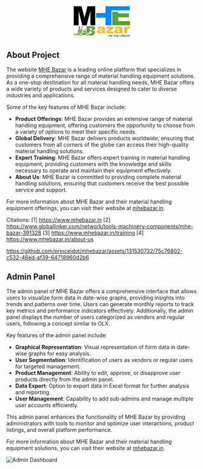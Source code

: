 <p align="center"><a href="https://airseal.in/" target="_blank"><img src="img/mhe-logo1.png" width="150"></a></p>

## About Project

The website [MHE Bazar](https://www.mhebazar.in/) is a leading online platform that specializes in providing a comprehensive range of material handling equipment solutions. As a one-stop destination for all material handling needs, MHE Bazar offers a wide variety of products and services designed to cater to diverse industries and applications.

Some of the key features of MHE Bazar include:

- **Product Offerings**: MHE Bazar provides an extensive range of material handling equipment, offering customers the opportunity to choose from a variety of options to meet their specific needs.
- **Global Delivery**: MHE Bazar delivers products worldwide, ensuring that customers from all corners of the globe can access their high-quality material handling solutions.
- **Expert Training**: MHE Bazar offers expert training in material handling equipment, providing customers with the knowledge and skills necessary to operate and maintain their equipment effectively.
- **About Us**: MHE Bazar is committed to providing complete material handling solutions, ensuring that customers receive the best possible service and support.

For more information about MHE Bazar and their material handling equipment offerings, you can visit their website at [mhebazar.in](https://www.mhebazar.in/).

Citations:
[1] https://www.mhebazar.in
[2] https://www.globallinker.com/network/tools-machinery-components/mhe-bazar-391328
[3] https://www.mhebazar.in/training
[4] https://www.mhebazar.in/about-us


https://github.com/princeidot/mhebazar/assets/131530732/75c76802-c532-46ed-af39-64718960d2b6

## Admin Panel

The admin panel of MHE Bazar offers a comprehensive interface that allows users to visualize form data in date-wise graphs, providing insights into trends and patterns over time. Users can generate monthly reports to track key metrics and performance indicators effectively. Additionally, the admin panel displays the number of users categorized as vendors and regular users, following a concept similar to OLX.

Key features of the admin panel include:
- **Graphical Representation**: Visual representation of form data in date-wise graphs for easy analysis.
- **User Segmentation**: Identification of users as vendors or regular users for targeted management.
- **Product Management**: Ability to edit, approve, or disapprove user products directly from the admin panel.
- **Data Export**: Option to export data in Excel format for further analysis and reporting.
- **User Management**: Capability to add sub-admins and manage multiple user accounts efficiently.

This admin panel enhances the functionality of MHE Bazar by providing administrators with tools to monitor and optimize user interactions, product listings, and overall platform performance.

For more information about MHE Bazar and their material handling equipment solutions, you can visit their website at [mhebazar.in](https://www.mhebazar.in/).

![Admin Dashboard](https://github.com/princeidot/mhebazar/assets/131530732/60ed828d-586e-458c-9ef7-2315ff26599b)

